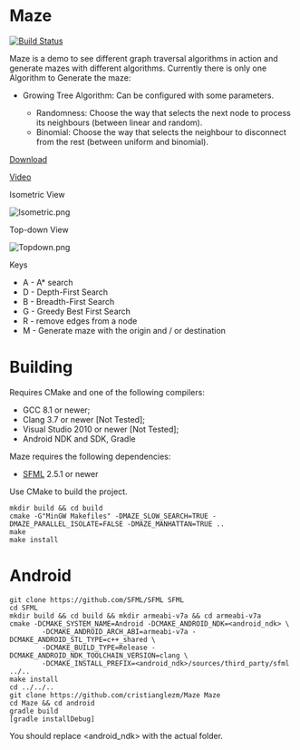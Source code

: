 # Maze #

[![Build Status](https://github.com/cristianglezm/Maze/actions/workflows/ci.yml/badge.svg)](https://github.com/cristianglezm/Maze/actions/workflows/ci.yml)

Maze is a demo to see different graph traversal algorithms in action and generate mazes with different algorithms.
Currently there is only one Algorithm to Generate the maze:

* Growing Tree Algorithm: Can be configured with some parameters.

	* Randomness: Choose the way that selects the next node to process its neighbours (between linear and random). 
	* Binomial: Choose the way that selects the neighbour to disconnect from the rest (between uniform and binomial).

[Download](https://bitbucket.org/cristian_glez_m/maze/downloads)

[Video](http://youtu.be/tLzJpE0kRS4)

Isometric View

![Isometric.png](https://bitbucket.org/repo/qoqboX/images/141456758-Isometric.png)

Top-down View

![Topdown.png](https://bitbucket.org/repo/qoqboX/images/3667644295-Topdown.png)

Keys

* A - A* search
* D - Depth-First Search
* B - Breadth-First Search
* G - Greedy Best First Search
* R - remove edges from a node
* M - Generate maze with the origin and / or destination

Building
===

Requires CMake and one of the following compilers:

* GCC 8.1 or newer;
* Clang 3.7 or newer [Not Tested];
* Visual Studio 2010 or newer [Not Tested];
* Android NDK and SDK, Gradle

Maze requires the following dependencies:

* [SFML](http://sfml-dev.org) 2.5.1 or newer

Use CMake to build the project.

```
mkdir build && cd build
cmake -G"MinGW Makefiles" -DMAZE_SLOW_SEARCH=TRUE -DMAZE_PARALLEL_ISOLATE=FALSE -DMAZE_MANHATTAN=TRUE ..
make
make install
```
Android
===
```
git clone https://github.com/SFML/SFML SFML
cd SFML
mkdir build && cd build && mkdir armeabi-v7a && cd armeabi-v7a
cmake -DCMAKE_SYSTEM_NAME=Android -DCMAKE_ANDROID_NDK=<android_ndk> \
        -DCMAKE_ANDROID_ARCH_ABI=armeabi-v7a -DCMAKE_ANDROID_STL_TYPE=c++_shared \ 
        -DCMAKE_BUILD_TYPE=Release -DCMAKE_ANDROID_NDK_TOOLCHAIN_VERSION=clang \ 
        -DCMAKE_INSTALL_PREFIX=<android_ndk>/sources/third_party/sfml ../..
make install
cd ../../..
git clone https://github.com/cristianglezm/Maze Maze
cd Maze && cd android
gradle build
[gradle installDebug]

```

You should replace <android_ndk> with the actual folder.
